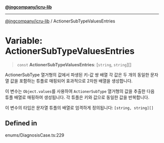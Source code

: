 [**@jngcompany/icru-lib**](../README.md)

***

[@jngcompany/icru-lib](../globals.md) / ActionerSubTypeValuesEntries

# Variable: ActionerSubTypeValuesEntries

> `const` **ActionerSubTypeValuesEntries**: [`string`, `string`][]

ActionerSubType 열거형의 값에서 파생된 키-값 쌍 배열
각 값은 두 개의 동일한 문자열 값을 포함하는 튜플로 매핑되어 효과적으로 2차원 배열을 생성합니다.

이 변수는 `Object.values`를 사용하여 `ActionerSubType` 열거형의 값을 추출한 다음
튜플 배열로 매핑하여 생성됩니다. 각 튜플은 키와 값으로 동일한 값을 반복합니다.

이 변수의 타입은 문자열 튜플의 배열로 엄격하게 정의됩니다:
`[string, string][]`

## Defined in

enums/DiagnosisCase.ts:229
